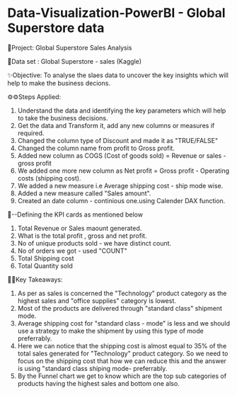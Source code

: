# Data-Visualization-PowerBI - Global Superstore data

🌱Project: Global Superstore Sales Analysis

📓Data set : Global Superstore - sales (Kaggle)

✨Objective: To analyse the slaes data to uncover the key insights which will help to make the business decions.


⚙⚙Steps Applied:

1. Understand the data and identifying the key parameters which will help to take the business decisions.
2. Get the data and Transform it, add any new columns or measures if required.
3. Changed the column type of Discount and made it as "TRUE/FALSE"
4. Changed the column name from profit to Gross profit. 
5. Added new column as COGS (Cost of goods sold) = Revenue or sales  - gross profit 
6. We added one more new column as Net profit  = Gross profit - Operating costs (shipping cost).
7. We added a new measure i.e Average shipping cost - ship mode wise.
8. Added a new measure called "Sales amount".
9. Created an date column - continious one.using Calender DAX function.


📌--Defining the KPI cards as mentioned below

1. Total Revenue or Sales maount generated.
2. What is the total profit , gross and net profit.
3. No of unique products sold - we have distinct count.
4. No of orders we got - used "COUNT" 
5. Total Shipping cost 
6. Total Quantity sold
	

🎁✨Key Takeaways:

1. As per as sales is concerned the "Technology" product category as the highest sales and "office supplies" category is lowest.
2. Most of the products are delivered through "standard class" shipment mode.
3. Average shipping cost for "standard class - mode" is less and we should use a strategy to make the shipment by using this type of mode preferrably.
4. Here we can notice that the shipping cost is almost equal to 35% of the total sales generated for "Technology" product category. So we need to focus on the 		shipping cost that how we can reduce this and the answer is using "standard class shiping mode- preferrably.
5. By the Funnel chart we get to know which are the top sub categories of products having the highest sales and bottom one also.   



